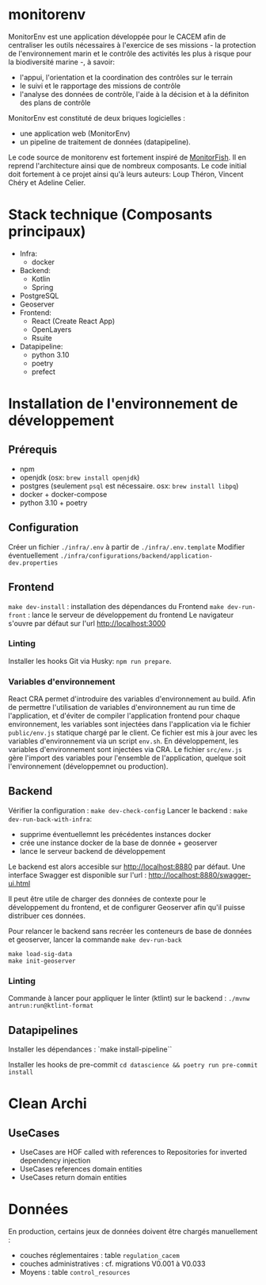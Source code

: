 # monitorenv

MonitorEnv est une application développée pour le CACEM afin de centraliser les outils nécessaires à l'exercice de ses missions - la protection de l'environnement marin et le contrôle des activités les plus à risque pour la biodiversité marine -, à savoir:

- l'appui, l'orientation et la coordination des contrôles sur le terrain
- le suivi et le rapportage des missions de contrôle
- l'analyse des données de contrôle, l'aide à la décision et à la définiton des plans de contrôle

MonitorEnv est constituté de deux briques logicielles :

- une application web (MonitorEnv)
- un pipeline de traitement de données (datapipeline).

Le code source de monitorenv est fortement inspiré de [MonitorFish](https://github.com/MTES-MCT/monitorfish). Il en reprend l'architecture ainsi que de nombreux composants. Le code initial doit fortement à ce projet ainsi qu'à leurs auteurs: Loup Théron, Vincent Chéry et Adeline Celier.

# Stack technique (Composants principaux)

- Infra:
  - docker
- Backend:
  - Kotlin
  - Spring
- PostgreSQL
- Geoserver
- Frontend:
  - React (Create React App)
  - OpenLayers
  - Rsuite
- Datapipeline:
  - python 3.10
  - poetry
  - prefect

# Installation de l'environnement de développement

## Prérequis

- npm
- openjdk (osx: `brew install openjdk`)
- postgres (seulement `psql` est nécessaire. osx: `brew install libpq`)
- docker + docker-compose
- python 3.10 + poetry

## Configuration

Créer un fichier `./infra/.env` à partir de `./infra/.env.template`
Modifier éventuellement `./infra/configurations/backend/application-dev.properties`

## Frontend

`make dev-install` : installation des dépendances du Frontend
`make dev-run-front` : lance le serveur de développement du frontend
Le navigateur s'ouvre par défaut sur l'url <http://localhost:3000>

### Linting

Installer les hooks Git via Husky: `npm run prepare`.

### Variables d'environnement

React CRA permet d'introduire des variables d'environnement au build.
Afin de permettre l'utilisation de variables d'environnement au run time de l'application, et d'éviter de compiler l'application frontend pour chaque environnement, les variables sont injectées dans l'application via le fichier `public/env.js` statique chargé par le client. Ce fichier est mis à jour avec les variables d'environnement via un script `env.sh`.
En développement, les variables d'environnement sont injectées via CRA. Le fichier `src/env.js` gère l'import des variables pour l'ensemble de l'application, quelque soit l'environnement (développemnet ou production).

## Backend

Vérifier la configuration : `make dev-check-config`
Lancer le backend :
`make dev-run-back-with-infra`:

- supprime éventuellemnt les précédentes instances docker
- crée une instance docker de la base de donnée + geoserver
- lance le serveur backend de développement

Le backend est alors accesible sur <http://localhost:8880> par défaut.
Une interface Swagger est disponible sur l'url : <http://localhost:8880/swagger-ui.html>

Il peut être utile de charger des données de contexte pour le développement du frontend, et de configurer Geoserver afin qu'il puisse distribuer ces données.

Pour relancer le backend sans recréer les conteneurs de base de données et geoserver, lancer la commande `make dev-run-back`

```
make load-sig-data
make init-geoserver
```

### Linting

Commande à lancer pour appliquer le linter (ktlint) sur le backend :
`./mvnw antrun:run@ktlint-format`

## Datapipelines

Installer les dépendances :
`make install-pipeline``

Installer les hooks de pre-commit
`cd datascience && poetry run pre-commit install`

# Clean Archi

## UseCases

- UseCases are HOF called with references to Repositories for inverted dependency injection
- UseCases references domain entities
- UseCases return domain entities

# Données

En production, certains jeux de données doivent être chargés manuellement :

- couches réglementaires : table `regulation_cacem`
- couches administratives : cf. migrations V0.001 à V0.033
- Moyens : table `control_resources`
